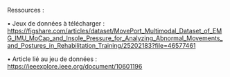 
Ressources :

• Jeux de données à télécharger : https://figshare.com/articles/dataset/MovePort_Multimodal_Dataset_of_EMG_IMU_MoCap_and_Insole_Pressure_for_Analyzing_Abnormal_Movements_and_Postures_in_Rehabilitation_Training/25202183?file=46577461


• Article lié au jeu de données :
https://ieeexplore.ieee.org/document/10601196



